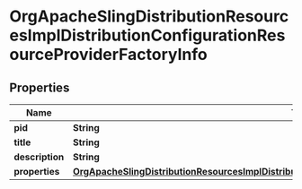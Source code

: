 

# OrgApacheSlingDistributionResourcesImplDistributionConfigurationResourceProviderFactoryInfo

## Properties

Name | Type | Description | Notes
------------ | ------------- | ------------- | -------------
**pid** | **String** |  |  [optional]
**title** | **String** |  |  [optional]
**description** | **String** |  |  [optional]
**properties** | [**OrgApacheSlingDistributionResourcesImplDistributionConfigurationResourceProviderFactoryProperties**](OrgApacheSlingDistributionResourcesImplDistributionConfigurationResourceProviderFactoryProperties.md) |  |  [optional]




